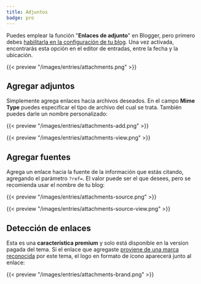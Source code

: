 ```yaml
---
title: Adjuntos
badge: pro
---
```


Puedes emplear la función "**Enlaces de adjunto**" en Blogger, pero primero debes [habilitarla en la configuración de tu blog](https://www.zkreations.com/p/faq.html#habilitar-enlaces-de-adjuntos). Una vez activada, encontrarás esta opción en el editor de entradas, entre la fecha y la ubicación.


{{< preview "/images/entries/attachments.png" >}}


## Agregar adjuntos

Simplemente agrega enlaces hacia archivos deseados. En el campo **Mime Type** puedes especificar el tipo de archivo del cual se trata. También puedes darle un nombre personalizado:


{{< preview "/images/entries/attachments-add.png" >}}

{{< preview "/images/entries/attachments-view.png" >}}



## Agregar fuentes

Agrega un enlace hacia la fuente de la información que estás citando, agregando el parámetro `?ref=`. El valor puede ser el que desees, pero se recomienda usar el nombre de tu blog:

{{< preview "/images/entries/attachments-source.png" >}}

{{< preview "/images/entries/attachments-source-view.png" >}}


## Detección de enlaces

Esta es una **característica premium** y solo está disponible en la version pagada del tema. Si el enlace que agregaste [proviene de una marca reconocida](https://meteoricons.com/#brand) por este tema, el logo en formato de ícono aparecerá junto al enlace:

{{< preview "/images/entries/attachments-brand.png" >}}


